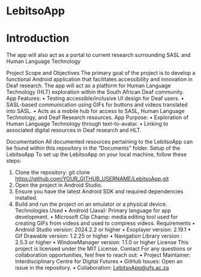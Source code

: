 # LebitsoApp
 
# Introduction
The app will also act as a portal to current research surrounding SASL and Human Language Technology

Project Scope and Objectives
The primary goal of the project is to develop a functional Android application that facilitates accessibility and innovation in Deaf research. The app will act as a platform for Human Language Technology (HLT) exploration within the South African Deaf community. 
App Features:
•	Testing accessible/inclusive UI design for Deaf users.
•	SASL-based communication using GIFs for buttons and videos translated into SASL.
•	Acts as a mobile hub for access to SASL, Human Language Technology, and Deaf Research resources.
App Purpose:
•	Exploration of Human Language Technology through text-to-avatar.
•	Linking to associated digital resources in Deaf research and HLT.

Documentation
All documented resources pertaining to the LebitsoApp can be found within this repository in the “Documents” folder.
Setup of the LebitsoApp
To set up the LebitsoApp on your local machine, follow these steps:
1.	Clone the repository:
git clone https://github.com/YOUR_GITHUB_USERNAME/LebitsoApp.git
2.	Open the project in Android Studio.
3.	Ensure you have the latest Android SDK and required dependencies installed.
4.	Build and run the project on an emulator or a physical device.
Technologies Used
•	Android (Java): Primary language for app development.
•	Microsoft Clip Champ: media editing tool used for creating GIFs from videos and used to compress videos.
Requirements
•	Android Studio version: 2024.2.2 or higher
•	Exoplayer version: 2.19.1
•	Gif Drawable version: 1.2.25 or higher
•	Navigation Library version : 2.5.3 or higher
•	WindowManager version: 1.1.0 or higher
License
This project is licensed under the MIT License.
Contact
For any questions or collaboration opportunities, feel free to reach out:
•	Project Maintainer: Interdisciplinary Centre for Digital Futures
•	GitHub Issues: Open an issue in the repository.
•	Collaboration: LebitsoApp@ufs.ac.za
